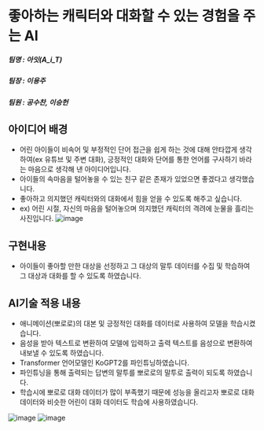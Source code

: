 # 좋아하는 캐릭터와 대화할 수 있는 경험을 주는 AI
##### 팀명 : 아잇(A_i_T)
##### 팀장 : 이용주
##### 팀원 : 공수찬, 이승헌

## 아이디어 배경
 - 어린 아이들이 비속어 및 부정적인 단어 접근을 쉽게 하는 것에 대해 안타깝게 생각하여(ex 유튜브 및 주변 대화), 긍정적인 대화와 단어를 통한 언어를 구사하기 바라는 마음으로 생각해 낸 아이디어입니다.
 - 아이들의 속마음을 털어놓을 수 있는 친구 같은 존재가 있었으면 좋겠다고 생각했습니다.
 - 좋아하고 의지했던 캐릭터와의 대화에서 힘을 얻을 수 있도록 해주고 싶습니다.
 - ex) 어린 시절, 자신의 마음을 털어놓으며 의지했던 캐릭터의 격려에 눈물을 흘리는 사진입니다.
   ![image](https://github.com/DaKu00/speech_fine_tuning/assets/87750521/47cb85ee-48ca-4398-bd00-d55934f13828)


## 구현내용
 - 아이들이 좋아할 만한 대상을 선정하고 그 대상의 말투 데이터를 수집 및 학습하여 그 대상과 대화를 할 수 있도록 하였습니다.

## AI기술 적용 내용
 - 애니메이션(뽀로로)의 대본 및 긍정적인 대화를 데이터로 사용하여 모델을 학습시켰습니다.
 - 음성을 받아 텍스트로 변환하여 모델에 입력하고 출력 텍스트를 음성으로 변환하여 내보낼 수 있도록 하였습니다.
 - Transformer 언어모델인 KoGPT2를 파인튜닝하였습니다.
  - 파인튜닝을 통해 출력되는 답변의 말투를 뽀로로의 말투로 출력이 되도록 하였습니다.
  - 학습시에 뽀로로 대화 데이터가 많이 부족했기 때문에 성능을 올리고자 뽀로로 대화 데이터와 비슷한 어린이 대화 데이터도 학습에 사용하였습니다.

![image](https://github.com/DaKu00/speech_fine_tuning/assets/87750521/e3e32c4a-90ae-4712-b40a-8b2403b8cc3d)
![image](https://github.com/DaKu00/speech_fine_tuning/assets/87750521/dbc4d13e-b5bb-4241-b055-6734191e7b34)


